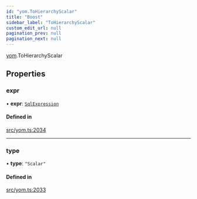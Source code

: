 ```yaml
---
id: "yom.ToHierarchyScalar"
title: "Boost"
sidebar_label: "ToHierarchyScalar"
custom_edit_url: null
pagination_prev: null
pagination_next: null
---
```


[yom](../namespaces/yom.md).ToHierarchyScalar

## Properties

### expr

• **expr**: [`SqlExpression`](../namespaces/yom.md#sqlexpression)

#### Defined in

[src/yom.ts:2034](https://github.com/yolmio/boost/blob/b239488/src/yom.ts#L2034)

___

### type

• **type**: ``"Scalar"``

#### Defined in

[src/yom.ts:2033](https://github.com/yolmio/boost/blob/b239488/src/yom.ts#L2033)
